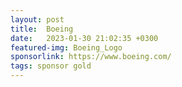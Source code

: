 ```yaml
---
layout: post
title:  Boeing
date:   2023-01-30 21:02:35 +0300
featured-img: Boeing_Logo
sponsorlink: https://www.boeing.com/
tags: sponsor gold
---
```

